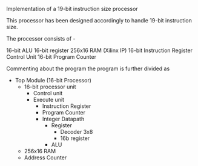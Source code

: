 Implementation of a 19-bit instruction size processor

This processor has been designed accordingly to handle 19-bit instruction size.

The processor consists of -

16-bit ALU
16-bit register
256x16 RAM (Xilinx IP)
16-bit Instruction Register
Control Unit
16-bit Program Counter


Commenting about the program the program is further divided as

- Top Module (16-bit Processor)
  - 16-bit processor unit
    - Control unit
    - Execute unit
      - Instruction Register
      - Program Counter
      - Integer Datapath 
        - Register
          - Decoder 3x8
          - 16b register
        - ALU
  - 256x16 RAM
  - Address Counter

